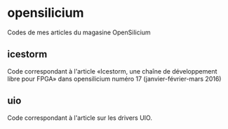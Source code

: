 # opensilicium
Codes de mes articles du magasine OpenSilicium

## icestorm
Code correspondant à l'article «Icestorm, une chaîne de développement libre pour
FPGA» dans opensilicium numéro 17 (janvier-février-mars 2016)


## uio
Code correspondant à l'article sur les drivers UIO.
